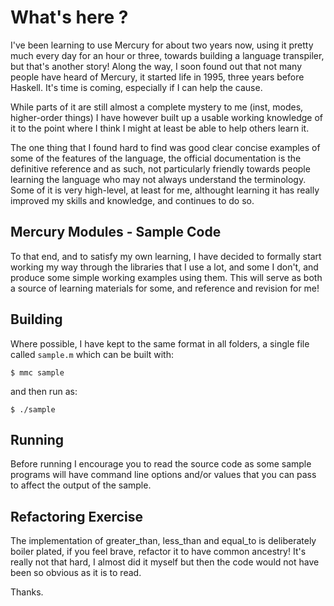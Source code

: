 # What's here ?

I've been learning to use Mercury for about two years now, using it pretty
much every day for an hour or three, towards building a language transpiler,
but that's another story! Along the way, I soon found out that not many people
have heard of Mercury, it started life in 1995, three years before Haskell.
It's time is coming, especially if I can help the cause.

While parts of it are still almost a complete mystery to me (inst, modes,
higher-order things) I have however built up a usable working knowledge of it
to the point where I think I might at least be able to help others learn it.

The one thing that I found hard to find was good clear concise examples of
some of the features of the language, the official documentation is the
definitive reference and as such, not particularly friendly towards people
learning the language who may not always understand the terminology. Some of
it is very high-level, at least for me, althought learning it has really
improved my skills and knowledge, and continues to do so.


## Mercury Modules - Sample Code

To that end, and to satisfy my own learning, I have decided to formally start
working my way through the libraries that I use a lot, and some I don't, and
produce some simple working examples using them. This will serve as both a
source of learning materials for some, and reference and revision for me!


## Building

Where possible, I have kept to the same format in all folders, a single file
called `sample.m` which can be built with:

    $ mmc sample

and then run as:

    $ ./sample


## Running

Before running I encourage you to read the source code as some sample programs
will have command line options and/or values that you can pass to affect the
output of the sample.


## Refactoring Exercise

The implementation of greater_than, less_than and equal_to is deliberately
boiler plated, if you feel brave, refactor it to have common ancestry! It's
really not that hard, I almost did it myself but then the code would not have
been so obvious as it is to read.

Thanks.
